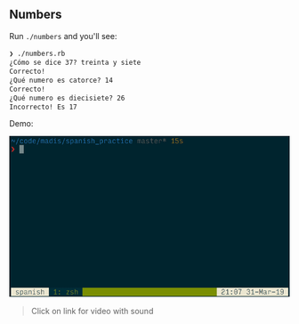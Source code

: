 ## Numbers

Run `./numbers` and you'll see:

```
❯ ./numbers.rb
¿Cómo se dice 37? treinta y siete
Correcto!
¿Qué numero es catorce? 14
Correcto!
¿Qué numero es diecisiete? 26
Incorrecto! Es 17
```

Demo:

[<img src="docs/numbers-demo.gif">](https://youtu.be/OSau7uAeh7s)
> Click on link for video with sound
